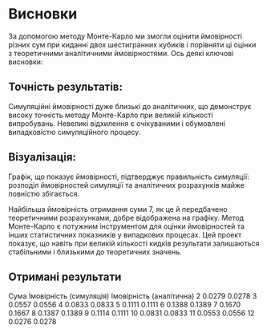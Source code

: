 # **Висновки**


За допомогою методу Монте-Карло ми змогли оцінити ймовірності різних сум при киданні двох шестигранних кубиків і порівняти ці оцінки з теоретичними аналітичними ймовірностями. Ось деякі ключові висновки:

## Точність результатів:

Симуляційні ймовірності дуже близькі до аналітичних, що демонструє високу точність методу Монте-Карло при великій кількості випробувань.
Невеликі відхилення є очікуваними і обумовлені випадковістю симуляційного процесу.

## Візуалізація:

Графік, що показує ймовірності, підтверджує правильність симуляції: розподіл ймовірностей симуляції та аналітичних розрахунків майже повністю збігається.

Найбільша ймовірність отримання суми 7, як це й передбачено теоретичними розрахунками, добре відображена на графіку.
Метод Монте-Карло є потужним інструментом для оцінки ймовірностей та інших статистичних показників у випадкових процесах. Цей проект показує, що навіть при великій кількості кидків результати залишаються стабільними і близькими до теоретичних значень.

## Отримані результати

Сума    Імовірність (симуляція) Імовірність (аналітична)
2       0.0279                  0.0278
3       0.0557                  0.0556
4       0.0833                  0.0833
5       0.1111                  0.1111
6       0.1388                  0.1389
7       0.1670                  0.1667
8       0.1387                  0.1389
9       0.1114                  0.1111
10      0.0831                  0.0833
11      0.0553                  0.0556
12      0.0276                  0.0278